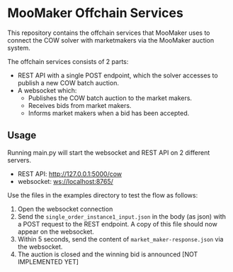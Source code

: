 # MooMaker Offchain Services

This repository contains the offchain services that MooMaker uses to connect the COW solver with marketmakers via the MooMaker auction system.

The offchain services consists of 2 parts:
- REST API with a single POST endpoint, which the solver accesses to publish a new COW batch auction.
- A websocket which:
  - Publishes the COW batch auction to the market makers.
  - Receives bids from market makers.
  - Informs market makers when a bid has been accepted.

## Usage

Running main.py will start the websocket and REST API on 2 different servers.
- REST API: http://127.0.0.1:5000/cow
- websocket: [ws://localhost:8765/](ws://localhost:8765/)

Use the files in the examples directory to test the flow as follows:
1. Open the websocket connection
2. Send the `single_order_instance1_input.json` in the body (as json) with a POST request to the REST endpoint. A copy of this file should now appear on the websocket.
3. Within 5 seconds, send the content of `market_maker-response.json` via the websocket.
4. The auction is closed and the winning bid is announced [NOT IMPLEMENTED YET]
